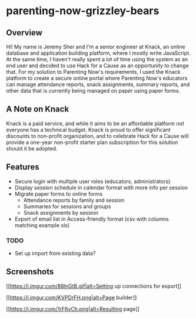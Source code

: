 # parenting-now-grizzley-bears

## Overview

Hi! My name is Jeremy Sher and I'm a senior engineer at Knack, an online database and application building platform, where I mostly write JavaScript. At the same time, I haven't really spent a lot of time using the system as an end user and decided to use Hack for a Cause as an opportunity to change that. For my solution to Parenting Now's requirements, I used the Knack platform to create a secure online portal where Parenting Now's educators can manage attendance reports, snack assignments, summary reports, and other data that is currently being managed on paper using paper forms.

## A Note on Knack

Knack is a paid service, and while it aims to be an affordable platform not everyone has a technical budget. Knack is proud to offer significant discounts to non-profit organization, and to celebrate Hack for a Cause will provide a one-year non-profit starter plan subscription for this solution should it be adopted.

## Features

- Secure login with multiple user roles (educators, administrators)
- Display session schedule in calendar format with more info per session
- Migrate paper forms to online forms
  - Attendance reports by family and session
  - Summaries for sessions and groups
  - Snack assignments by session
- Export of email list in Access-friendly format (csv with columns matching example xls)

### TODO

- Set up import from existing data?

## Screenshots

[[https://i.imgur.com/88lnGtB.gif|alt=Setting up connections for export]]

[[https://i.imgur.com/KVPDrFH.png|alt=Page builder]]

[[https://i.imgur.com/1rF6vCh.png|alt=Resulting page]]
